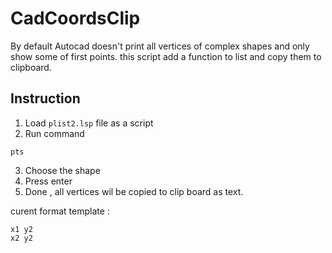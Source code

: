 # CadCoordsClip

By default Autocad doesn't print all vertices of complex shapes and only show some of first points. this script add a function to list and copy them to clipboard. 

## Instruction 

1. Load `plist2.lsp` file as a script 
2. Run  command 
```
pts
```

3. Choose the shape
4. Press enter 
5. Done , all vertices wil be copied to clip board as text.

curent format template  : 
```
x1 y2
x2 y2
```
